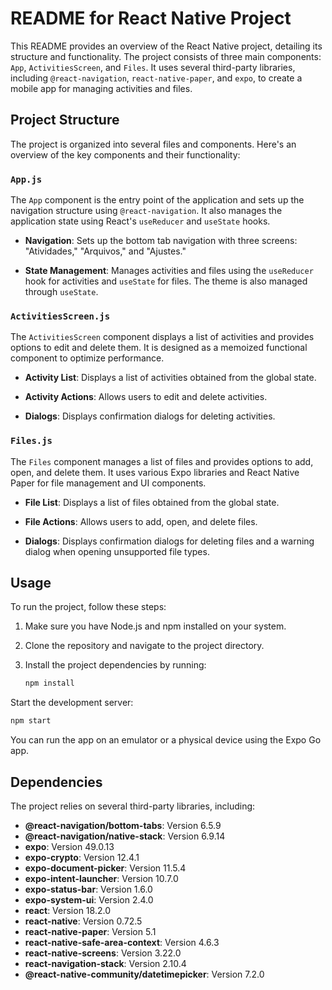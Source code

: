# README for React Native Project

This README provides an overview of the React Native project, detailing its structure and functionality. The project consists of three main components: `App`, `ActivitiesScreen`, and `Files`. It uses several third-party libraries, including `@react-navigation`, `react-native-paper`, and `expo`, to create a mobile app for managing activities and files.

## Project Structure

The project is organized into several files and components. Here's an overview of the key components and their functionality:

### `App.js`

The `App` component is the entry point of the application and sets up the navigation structure using `@react-navigation`. It also manages the application state using React's `useReducer` and `useState` hooks.

- **Navigation**: Sets up the bottom tab navigation with three screens: "Atividades," "Arquivos," and "Ajustes."

- **State Management**: Manages activities and files using the `useReducer` hook for activities and `useState` for files. The theme is also managed through `useState`.

### `ActivitiesScreen.js`

The `ActivitiesScreen` component displays a list of activities and provides options to edit and delete them. It is designed as a memoized functional component to optimize performance.

- **Activity List**: Displays a list of activities obtained from the global state.

- **Activity Actions**: Allows users to edit and delete activities.

- **Dialogs**: Displays confirmation dialogs for deleting activities.

### `Files.js`

The `Files` component manages a list of files and provides options to add, open, and delete them. It uses various Expo libraries and React Native Paper for file management and UI components.

- **File List**: Displays a list of files obtained from the global state.

- **File Actions**: Allows users to add, open, and delete files.

- **Dialogs**: Displays confirmation dialogs for deleting files and a warning dialog when opening unsupported file types.

## Usage

To run the project, follow these steps:

1. Make sure you have Node.js and npm installed on your system.

2. Clone the repository and navigate to the project directory.

3. Install the project dependencies by running:

   ```bash
   npm install
   ```

Start the development server:

```bash
npm start
```

You can run the app on an emulator or a physical device using the Expo Go app.

## Dependencies

The project relies on several third-party libraries, including:

- **@react-navigation/bottom-tabs**: Version 6.5.9
- **@react-navigation/native-stack**: Version 6.9.14
- **expo**: Version 49.0.13
- **expo-crypto**: Version 12.4.1
- **expo-document-picker**: Version 11.5.4
- **expo-intent-launcher**: Version 10.7.0
- **expo-status-bar**: Version 1.6.0
- **expo-system-ui**: Version 2.4.0
- **react**: Version 18.2.0
- **react-native**: Version 0.72.5
- **react-native-paper**: Version 5.1
- **react-native-safe-area-context**: Version 4.6.3
- **react-native-screens**: Version 3.22.0
- **react-navigation-stack**: Version 2.10.4
- **@react-native-community/datetimepicker**: Version 7.2.0
